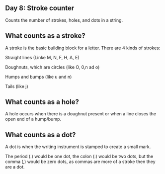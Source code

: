 ## Day 8: Stroke counter
Counts the number of strokes, holes, and dots in a string. 

## What counts as a stroke?
A stroke is the basic building block for a letter. There are 4 kinds of strokes:


Straight lines (Linke M, N, F, H, A, E)

  
Doughnuts, which are circles (like O, 0,n ad o)
  
  
Humps and bumps (like u and n)
  
  
Tails (like j)
## What counts as a hole? 
A hole occurs when there is a doughnut present or when a line closes the open end of a hump/bump. 
## What counts as a dot? 
A dot is when the writing instrument is stamped to create a small mark. 


The period (.) would be one dot, the colon (:) would be two dots, but the comma (,) would be zero dots, as commas are more of a stroke then they are a dot. 
  
